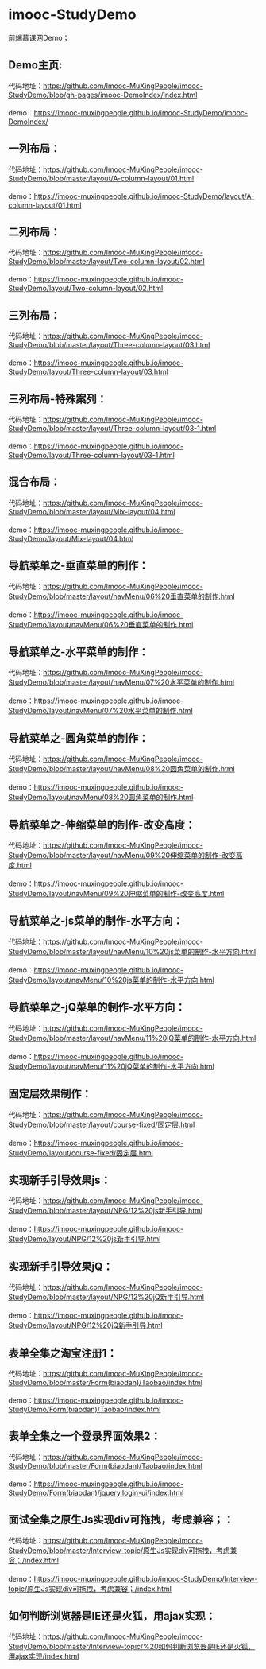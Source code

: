 # imooc-StudyDemo
前端慕课网Demo；

## Demo主页:
 代码地址：https://github.com/Imooc-MuXingPeople/imooc-StudyDemo/blob/gh-pages/imooc-DemoIndex/index.html<br><br>
 demo：https://imooc-muxingpeople.github.io/imooc-StudyDemo/imooc-DemoIndex/ <br>

## 一列布局：
 代码地址：https://github.com/Imooc-MuXingPeople/imooc-StudyDemo/blob/master/layout/A-column-layout/01.html<br><br>
 demo：https://imooc-muxingpeople.github.io/imooc-StudyDemo/layout/A-column-layout/01.html <br>

## 二列布局：
 代码地址：https://github.com/Imooc-MuXingPeople/imooc-StudyDemo/blob/master/layout/Two-column-layout/02.html<br><br>
 demo：https://imooc-muxingpeople.github.io/imooc-StudyDemo/layout/Two-column-layout/02.html <br>

## 三列布局：
 代码地址：https://github.com/Imooc-MuXingPeople/imooc-StudyDemo/blob/master/layout/Three-column-layout/03.html<br><br>
 demo：https://imooc-muxingpeople.github.io/imooc-StudyDemo/layout/Three-column-layout/03.html <br>
 
## 三列布局-特殊案列：
 代码地址：https://github.com/Imooc-MuXingPeople/imooc-StudyDemo/blob/master/layout/Three-column-layout/03-1.html<br><br>
 demo：https://imooc-muxingpeople.github.io/imooc-StudyDemo/layout/Three-column-layout/03-1.html <br>
 
## 混合布局：
 代码地址：https://github.com/Imooc-MuXingPeople/imooc-StudyDemo/blob/master/layout/Mix-layout/04.html<br><br>
 demo：https://imooc-muxingpeople.github.io/imooc-StudyDemo/layout/Mix-layout/04.html <br> 

## 导航菜单之-垂直菜单的制作：
 代码地址：https://github.com/Imooc-MuXingPeople/imooc-StudyDemo/blob/master/layout/navMenu/06%20垂直菜单的制作.html<br><br>
 demo：https://imooc-muxingpeople.github.io/imooc-StudyDemo/layout/navMenu/06%20垂直菜单的制作.html <br> 
 
## 导航菜单之-水平菜单的制作：
 代码地址：https://github.com/Imooc-MuXingPeople/imooc-StudyDemo/blob/master/layout/navMenu/07%20水平菜单的制作.html<br><br>
 demo：https://imooc-muxingpeople.github.io/imooc-StudyDemo/layout/navMenu/07%20水平菜单的制作.html <br>
 
## 导航菜单之-圆角菜单的制作：
 代码地址：https://github.com/Imooc-MuXingPeople/imooc-StudyDemo/blob/master/layout/navMenu/08%20圆角菜单的制作.html<br><br>
 demo：https://imooc-muxingpeople.github.io/imooc-StudyDemo/layout/navMenu/08%20圆角菜单的制作.html <br>
 
## 导航菜单之-伸缩菜单的制作-改变高度：
 代码地址：https://github.com/Imooc-MuXingPeople/imooc-StudyDemo/blob/master/layout/navMenu/09%20伸缩菜单的制作-改变高度.html<br><br>
 demo：https://imooc-muxingpeople.github.io/imooc-StudyDemo/layout/navMenu/09%20伸缩菜单的制作-改变高度.html <br>
 
## 导航菜单之-js菜单的制作-水平方向：
 代码地址：https://github.com/Imooc-MuXingPeople/imooc-StudyDemo/blob/master/layout/navMenu/10%20js菜单的制作-水平方向.html<br><br>
 demo：https://imooc-muxingpeople.github.io/imooc-StudyDemo/layout/navMenu/10%20js菜单的制作-水平方向.html <br>
 
## 导航菜单之-jQ菜单的制作-水平方向：
 代码地址：https://github.com/Imooc-MuXingPeople/imooc-StudyDemo/blob/master/layout/navMenu/11%20jQ菜单的制作-水平方向.html<br><br>
 demo：https://imooc-muxingpeople.github.io/imooc-StudyDemo/layout/navMenu/11%20jQ菜单的制作-水平方向.html <br>

## 固定层效果制作：
 代码地址：https://github.com/Imooc-MuXingPeople/imooc-StudyDemo/blob/master/layout/course-fixed/固定层.html<br><br>
 demo：https://imooc-muxingpeople.github.io/imooc-StudyDemo/layout/course-fixed/固定层.html <br>

## 实现新手引导效果js：
 代码地址：https://github.com/Imooc-MuXingPeople/imooc-StudyDemo/blob/master/layout/NPG/12%20js新手引导.html<br><br>
 demo：https://imooc-muxingpeople.github.io/imooc-StudyDemo/layout/NPG/12%20js新手引导.html <br>
 
## 实现新手引导效果jQ：
 代码地址：https://github.com/Imooc-MuXingPeople/imooc-StudyDemo/blob/master/layout/NPG/12%20jQ新手引导.html<br><br>
 demo：https://imooc-muxingpeople.github.io/imooc-StudyDemo/layout/NPG/12%20jQ新手引导.html <br>
 
## 表单全集之淘宝注册1：
 代码地址：https://github.com/Imooc-MuXingPeople/imooc-StudyDemo/blob/master/Form(biaodan)/Taobao/index.html<br><br>
 demo：https://imooc-muxingpeople.github.io/imooc-StudyDemo/Form(biaodan)/Taobao/index.html <br> 

## 表单全集之一个登录界面效果2：
 代码地址：https://github.com/Imooc-MuXingPeople/imooc-StudyDemo/blob/master/Form(biaodan)/Taobao/index.html<br><br>
 demo：https://imooc-muxingpeople.github.io/imooc-StudyDemo/Form(biaodan)/jquery.login-ui/index.html <br>

## 面试全集之原生Js实现div可拖拽，考虑兼容；：
 代码地址：https://github.com/Imooc-MuXingPeople/imooc-StudyDemo/blob/master/Interview-topic/原生Js实现div可拖拽，考虑兼容；/index.html<br><br>
 demo：https://imooc-muxingpeople.github.io/imooc-StudyDemo/Interview-topic/原生Js实现div可拖拽，考虑兼容；/index.html <br>
 
## 如何判断浏览器是IE还是火狐，用ajax实现：
 代码地址：https://github.com/Imooc-MuXingPeople/imooc-StudyDemo/blob/master/Interview-topic/%20如何判断浏览器是IE还是火狐，用ajax实现/index.html<br><br>
 
